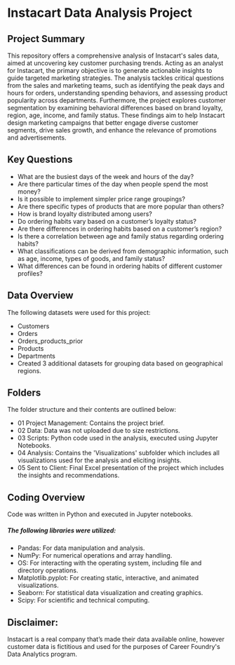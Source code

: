 # Instacart Data Analysis Project

## Project Summary
This repository offers a comprehensive analysis of Instacart's sales data, aimed at uncovering key customer purchasing trends. Acting as an analyst for Instacart, the primary objective is to generate actionable insights to guide targeted marketing strategies. The analysis tackles critical questions from the sales and marketing teams, such as identifying the peak days and hours for orders, understanding spending behaviors, and assessing product popularity across departments. Furthermore, the project explores customer segmentation by examining behavioral differences based on brand loyalty, region, age, income, and family status. These findings aim to help Instacart design marketing campaigns that better engage diverse customer segments, drive sales growth, and enhance the relevance of promotions and advertisements.

## Key Questions
- What are the busiest days of the week and hours of the day?
- Are there particular times of the day when people spend the most money?
- Is it possible to implement simpler price range groupings?
- Are there specific types of products that are more popular than others?
- How is brand loyalty distributed among users?
- Do ordering habits vary based on a customer’s loyalty status?
- Are there differences in ordering habits based on a customer’s region?
- Is there a correlation between age and family status regarding ordering habits?
- What classifications can be derived from demographic information, such as age, income, types of goods, and family status?
- What differences can be found in ordering habits of different customer profiles?

## Data Overview
The following datasets were used for this project:
- Customers
- Orders
- Orders_products_prior
- Products
- Departments 
- Created 3 additional datasets for grouping data based on geographical regions.

## Folders
The folder structure and their contents are outlined below:
- 01 Project Management: Contains the project brief.
- 02 Data: Data was not uploaded due to size restrictions.
- 03 Scripts: Python code used in the analysis, executed using Jupyter Notebooks.
- 04 Analysis: Contains the 'Visualizations' subfolder which includes all visualizations used for the analysis and eliciting insights.
- 05 Sent to Client: Final Excel presentation of the project which includes the insights and recommendations.

## Coding Overview
Code was written in Python and executed in Jupyter notebooks.
##### The following libraries were utilized:
- Pandas: For data manipulation and analysis.
- NumPy: For numerical operations and array handling.
- OS: For interacting with the operating system, including file and directory operations.
- Matplotlib.pyplot: For creating static, interactive, and animated visualizations.
- Seaborn: For statistical data visualization and creating graphics.
- Scipy: For scientific and technical computing.

## Disclaimer: 
Instacart is a real company that’s made their data available online, however customer data is fictitious and used for the purposes of Career Foundry's Data Analytics program. 
